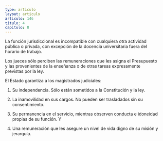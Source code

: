 ```yaml
---
type: articulo
layout: articulo
articulo: 146
titulo: 4
capitulo: 8
---
```

La función jurisdiccional es incompatible con cualquiera otra actividad pública o privada, con excepción de la docencia universitaria fuera del horario de trabajo.

Los jueces sólo perciben las remuneraciones que les asigna el Presupuesto y las provenientes de la enseñanza o de otras tareas expresamente previstas por la ley.

El Estado garantiza a los magistrados judiciales:

1. Su independencia. Sólo están sometidos a la Constitución y la ley.

2. La inamovilidad en sus cargos. No pueden ser trasladados sin su consentimiento.

3. Su permanencia en el servicio, mientras observen conducta e idoneidad propias de su función. Y

4. Una remuneración que les asegure un nivel de vida digno de su misión y jerarquía.